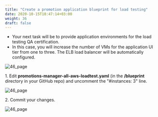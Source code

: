```yaml
---
title: "Create a promotion application blueprint for load testing​"
date: 2020-10-15T18:47:14+03:00
weight: 36
draft: false
---
```


* Your next task will be to provide application environments for the load testing QA certification. 
* In this case, you will increase the number of VMs for the application UI tier from one to three. The ELB load balancer will be automatically configured.

![46_page](/images/module1/46_page.png)

1\. Edit __promotions-manager-all-aws-loadtest.yaml__ (in the __/blueprint__ directory in your GitHub repo) and uncomment the "#instances: 3" line.

![46_page](/images/module1/48_page.png)
 
2\. Commit your changes.
 
![46_page](/images/module1/49_page.png)
